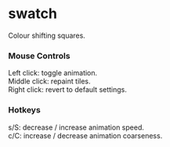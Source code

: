 # swatch #

Colour shifting squares.  

### Mouse Controls ###
Left click: toggle animation.  
Middle click: repaint tiles.  
Right click: revert to default settings.  

### Hotkeys ###
s/S: decrease / increase animation speed.  
c/C: increase / decrease animation coarseness.  
